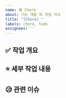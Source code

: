 ```yaml
---
name: 🛠 Chore
about: 기능 개발 외 작업 이슈
title: "[Chore] "
labels: chore, todo
assignees: ''
---
```


## ✅ 작업 개요
<!-- 어떤 작업을 할지 간단히 설명해주세요 -->

## ⭐ 세부 작업 내용
<!-- 체크리스트 형식으로 작성 -->

## 😥 관련 이슈
<!-- 연관된 PR/이슈가 있으면 적어주세요 -->